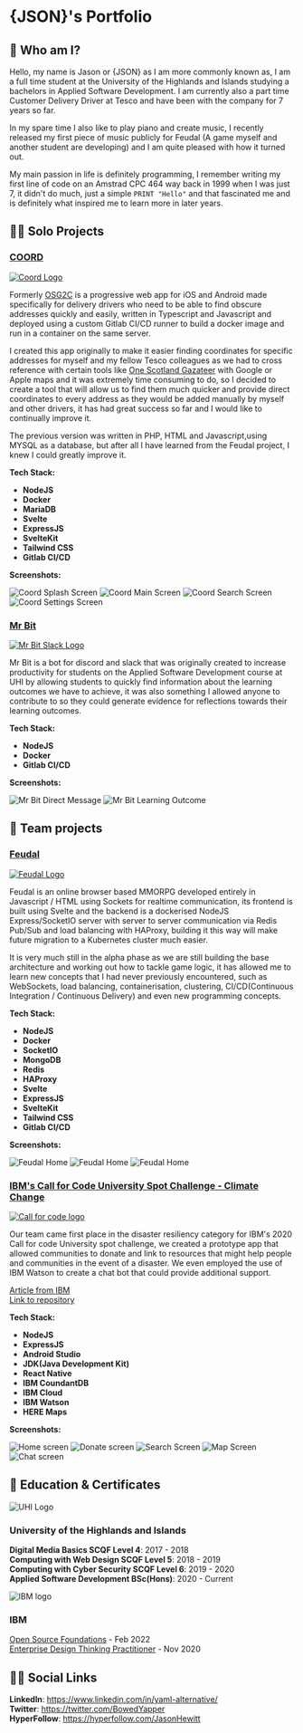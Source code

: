 # {JSON}'s Portfolio

## 👋 Who am I?

Hello, my name is Jason or {JSON} as I am more commonly known as, I am a full time student at the University of the Highlands and Islands studying a bachelors in Applied Software Development.
I am currently also a part time Customer Delivery Driver at Tesco and have been with the company for 7 years so far.

In my spare time I also like to play piano and create music, I recently released my first piece of music publicly for Feudal (A game myself and another student are developing) and I am quite pleased with how it turned out.

My main passion in life is definitely programming, I remember writing my first line of code on an Amstrad CPC 464 way back in 1999 when I was just 7, it didn't do much, just a simple ```PRINT "Hello"``` and that fascinated me and is definitely what inspired me to learn more in later years.

## 🧑‍💻 Solo Projects

### [**COORD**](https://beta.coord.uk)

[![Coord Logo](img/coord.png)](https://beta.coord.uk)

Formerly [OSG2C](https://osg2c.uk) is a progressive web app for iOS and Android made specifically for delivery drivers who need to be able to find obscure addresses quickly and easily, written in Typescript and Javascript and deployed using a custom Gitlab CI/CD runner to build a docker image and run in a container on the same server.

I created this app originally to make it easier finding coordinates for specific addresses for myself and my fellow Tesco colleagues as we had to cross reference with certain tools like [One Scotland Gazateer](https://osg.scot) with Google or Apple maps and it was extremely time consuming to do, so I decided to create a tool that will allow us to find them much quicker and provide direct coordinates to every address as they would be added manually by myself and other drivers, it has had great success so far and I would like to continually improve it.

The previous version was written in PHP, HTML and Javascript,using MYSQL as a database, but after all I have learned from the Feudal project, I knew I could greatly improve it.

**Tech Stack:**

* **NodeJS**
* **Docker**
* **MariaDB**
* **Svelte**
* **ExpressJS**
* **SvelteKit**
* **Tailwind CSS**
* **Gitlab CI/CD**

**Screenshots:**  

![Coord Splash Screen](img/coord_splash_screen.png)
![Coord Main Screen](img/coord_screen.png)
![Coord Search Screen](img/coord_search_screen.png)
![Coord Settings Screen](img/coord_settings_screen.png)

### [**Mr Bit**](https://gitlab.com/Bowedyapper/mr-bit-slack/)

[![Mr Bit Slack Logo](img/mrbitslack.png)](https://gitlab.com/Bowedyapper/mr-bit-slack/)

Mr Bit is a bot for discord and slack that was originally created to increase productivity for students on the Applied Software Development course at UHI by allowing students to quickly find information about the learning outcomes we have to achieve, it was also something I allowed anyone to contribute to so they could generate evidence for reflections towards their learning outcomes.

**Tech Stack:**

* **NodeJS**
* **Docker**
* **Gitlab CI/CD**

**Screenshots:**  

![Mr Bit Direct Message](img/mr_bit_dm.png)
![Mr Bit Learning Outcome](img/mr_bit_lo.png)

## 👥 Team projects

### [**Feudal**](https://feud.al)

[![Feudal Logo](img/feudal.png)](https://feud.al)

Feudal is an online browser based MMORPG developed entirely in Javascript / HTML using Sockets for realtime communication, its frontend is built using Svelte and the backend is a dockerised NodeJS Express/SocketIO server with server to server communication via Redis Pub/Sub and load balancing with HAProxy, building it this way will make future migration to a Kubernetes cluster much easier.

It is very much still in the alpha phase as we are still building the base architecture and working out how to tackle game logic, it has allowed me to learn new concepts that I had never previously encountered, such as WebSockets, load balancing, containerisation, clustering, CI/CD(Continuous Integration / Continuous Delivery) and even new programming concepts.

**Tech Stack:**

* **NodeJS**
* **Docker**
* **SocketIO**
* **MongoDB**
* **Redis**
* **HAProxy**
* **Svelte**
* **ExpressJS**
* **SvelteKit**
* **Tailwind CSS**
* **Gitlab CI/CD**

**Screenshots:**  

![Feudal Home](img/Feudal_home.png)
![Feudal Home](img/Feudal_inv.png)
![Feudal Home](img/Feudal_menu.png)

### [**IBM's Call for Code University Spot Challenge - Climate Change**](https://github.com/iLewisBrogan/callforcode-uhi)

[![Call for code logo](img/call_for_code.png)](https://callforcode.org/global-challenge/)

Our team came first place in the disaster resiliency category for IBM's 2020 Call for code University spot challenge, we created a prototype app that allowed communities to donate and link to resources that might help people and communities in the event of a disaster. We even employed the use of IBM Watson to create a chat bot that could provide additional support.

[Article from IBM](https://uk.newsroom.ibm.com/2020-11-26-University-of-the-Highlands-andIs-lands-students-celebrate-success-in-international-code-challenge)  
[Link to repository](https://github.com/iLewisBrogan/callforcode-uhi)

**Tech Stack:**

* **NodeJS**
* **ExpressJS**
* **Android Studio**
* **JDK(Java Development Kit)**
* **React Native**
* **IBM CoundantDB**
* **IBM Cloud**
* **IBM Watson**
* **HERE Maps**

**Screenshots:** 

![Home screen](img/c4c-screen-home.png)
![Donate screen](img/c4c-screen-donate.png)
![Search Screen](img/c4c-screen-search.png)
![Map Screen](img/c4c-screen-map.png)
![Chat screen](img/c4c-screen-chat.png)

## 📃 Education & Certificates

![UHI Logo](img/uhi_logo.png)

### **University of the Highlands and Islands**  

**Digital Media Basics SCQF Level 4**: 2017 - 2018  
**Computing with Web Design SCQF Level 5**: 2018 - 2019  
**Computing with Cyber Security SCQF Level 6**: 2019 - 2020  
**Applied Software Development BSc(Hons)**: 2020 - Current  

![IBM logo](img/ibm_logo.png)

### **IBM**  

[Open Source Foundations](https://www.credly.com/badges/c459e015-c678-4e63-9d9a-1285c64efdf5?source=linked_in_profile) -  Feb 2022  
[Enterprise Design Thinking Practitioner](https://www.youracclaim.com/badges/c459e015-c678-4e63-9d9a-1285c64efdf5?source=linked_in_profile) - Nov 2020

## 🙋‍♂️ Social Links

**LinkedIn**: https://www.linkedin.com/in/yaml-alternative/  
**Twitter**: https://twitter.com/BowedYapper  
**HyperFollow**: https://hyperfollow.com/JasonHewitt